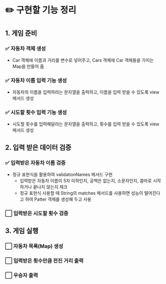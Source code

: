 # ✏️ 구현할 기능 정리
## 1. 게임 준비
### ✅ 자동차 객체 생성
- Car 객체에 이름과 거리를 변수로 넣어주고, Cars 객체에 Car 객체들을 가지는 Map을 만들어 줌 
### ✅ 자동차 이름 입력 기능 생성
- 자동차의 이름을 입력하라는 문자열을 출력하고, 이름을 입력 받을 수 있도록 view 메서드 생성
### ✅ 시도할 횟수 입력 기능 생성
- 시도할 횟수를 입력해달라는 문자열을 출력하고, 횟수를 입력 받을 수 있도록 view 메서드 생성
## 2. 입력 받은 데이터 검증
### ✅ 입력받은 자동차 이름 검증
- 정규 표현식을 활용하여 validationNames 메서드 구현
  - 입력받은 자동차 이름이 5자 이하인지, 공백은 없는지, 소문자인지, 콤마로 시작하거나 끝나지 않는지 체크
  - 정규 표현식 사용할 때 String의 matches 메서드를 사용하면 성능이 떨어진다고 하여 Patter 객체를 생성해 두고 사용 
### ⬜️ 입력받은 시도할 횟수 검증
## 3. 게임 실행
### ⬜️ 자동차 목록(Map) 생성
### ⬜️ 입력받은 횟수만큼 전진 거리 출력
### ⬜️ 우승자 출력